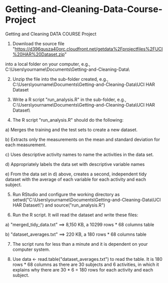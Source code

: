 Getting-and-Cleaning-Data-Course-Project
========================================

Getting and Cleaning DATA COURSE Project

1) Download the source file "https://d396qusza40orc.cloudfront.net/getdata%2Fprojectfiles%2FUCI%20HAR%20Dataset.zip"

into a local folder on your computer, e.g., C:\Users\yourname\Documents\Getting-and-Cleaning-Data\

2) Unzip the file into the sub-folder created, e.g., C:\Users\yourname\Documents\Getting-and-Cleaning-Data\UCI HAR Dataset 

3) Write a R script "run_analysis.R" in the sub-folder, e.g., C:\Users\yourname\Documents\Getting-and-Cleaning-Data\UCI HAR Dataset\

4) The R script "run_analysis.R" should do the following:

  a) Merges the training and the test sets to create a new dataset.

  b) Extracts only the measurements on the mean and standard deviation for each measurement.

  c) Uses descriptive activity names to name the activities in the data set.

  d) Appropriately labels the data set with descriptive variable names

  e) From the data set in d) above, creates a second, independent tidy dataset with the average of each variable for each activity and each subject.

5) Run RStudio and configure the working directory as setwd("C:\\Users\\yourname\\Documents\\Getting-and-Cleaning-Data\\UCI HAR Dataset\\") and source("run_analysis.R")

6) Run the R script. It will read the dataset and write these files:

  a) "merged_tidy_data.txt" ==> 8,150 KB, a 10299 rows * 68 columns table

  b) "dataset_averages.txt" ==> 220 KB, a 180 rows * 68 columns table

7) The script runs for less than a minute and it is dependent on your computer system.

8) Use data <- read.table("dataset_averages.txt") to read the table. It is 180 rows * 68 columns as there are 30 subjects and 6 activities, in which it explains why there are 30 * 6 = 180 rows for each activity and each subject.
